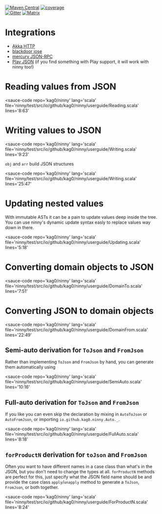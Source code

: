 
[![Maven Central](https://img.shields.io/maven-central/v/io.github.kag0/ninny_2.13?style=for-the-badge)](https://mvnrepository.com/artifact/io.github.kag0/ninny)
[![coverage](https://img.shields.io/badge/test%20coverage-%3E%2090%25-brightgreen?style=for-the-badge)](https://kag0.github.io/ninny-json/coverage)  
[![Gitter](https://img.shields.io/gitter/room/kag0/ninny-json?style=for-the-badge)](https://gitter.im/kag0/ninny-json?utm_source=share-link&utm_medium=link&utm_campaign=share-link)
[![Matrix](https://img.shields.io/matrix/kag0_ninny-json:gitter.im?label=chat%20on%20matrix&style=for-the-badge&logoColor=0dbd8b)](https://matrix.to/#/#kag0_ninny-json:gitter.im?via=gitter.im&via=matrix.org)


# Integrations

* [Akka HTTP](https://github.com/hseeberger/akka-http-json)
* [blackdoor jose](https://blackdoor.github.io/jose/)
* [mercury JSON-RPC](https://github.com/lightform-oss/mercury/tree/master/ninny)
* [Play JSON](play-compat) (if you find something with Play support, it will work with ninny too!)

<script type='module' src="https://cdn.jsdelivr.net/gh/kag0/sauce@11.1.0/sauce.js">
  <h1>If you're reading this, you should go to the userguide website at https://kag0.github.io/ninny-json/USERGUIDE </h1>
</script>

# Reading values from JSON

<sauce-code 
    repo='kag0/ninny'
    lang='scala'
    file='ninny/test/src/io/github/kag0/ninny/userguide/Reading.scala'
    lines='8:63'
></sauce-code>

# Writing values to JSON
<sauce-code 
    repo='kag0/ninny'
    lang='scala'
    file='ninny/test/src/io/github/kag0/ninny/userguide/Writing.scala'
    lines='9:23'
></sauce-code>

`obj` and `arr` build JSON structures

<sauce-code 
    repo='kag0/ninny'
    lang='scala'
    file='ninny/test/src/io/github/kag0/ninny/userguide/Writing.scala'
    lines='25:47'
></sauce-code>

# Updating nested values

With immutable ASTs it can be a pain to update values deep inside the tree.  
You can use ninny's dynamic update syntax easly to replace values way down in there.

<sauce-code 
    repo='kag0/ninny'
    lang='scala'
    file='ninny/test/src/io/github/kag0/ninny/userguide/Updating.scala'
    lines='5:18'
></sauce-code>

# Converting domain objects to JSON

<sauce-code 
    repo='kag0/ninny'
    lang='scala'
    file='ninny/test/src/io/github/kag0/ninny/userguide/DomainTo.scala'
    lines='7:51'
></sauce-code>

# Converting JSON to domain objects

<sauce-code 
    repo='kag0/ninny'
    lang='scala'
    file='ninny/test/src/io/github/kag0/ninny/userguide/DomainFrom.scala'
    lines='22:49'
></sauce-code>

## Semi-auto derivation for `ToJson` and `FromJson`

Rather than implementing `ToJson` and `FromJson` by hand, you can generate them 
automatically using

<sauce-code 
    repo='kag0/ninny'
    lang='scala'
    file='ninny/test/src/io/github/kag0/ninny/userguide/SemiAuto.scala'
    lines='10:16'
></sauce-code>

## Full-auto derivation for `ToJson` and `FromJson`

If you like you can even skip the declaration by mixing in `AutoToJson` or 
`AutoFromJson`, or importing `io.github.kag0.ninny.Auto._`.

<sauce-code 
    repo='kag0/ninny'
    lang='scala'
    file='ninny/test/src/io/github/kag0/ninny/userguide/FullAuto.scala'
    lines='8:18'
></sauce-code>

## `forProductN` derivation for `toJson` and `FromJson`

Often you want to have different names in a case class than what's in the JSON, but you don't need to change the types at all. `forProductN` methods are perfect for this, just specify what the JSON field name should be and provide the case class `apply`/`unapply` method to generate a `ToJson`, `FromJson`, or both together.

<sauce-code 
    repo='kag0/ninny'
    lang='scala'
    file='ninny/test/src/io/github/kag0/ninny/userguide/ForProductN.scala'
    lines='8:24'
></sauce-code>
